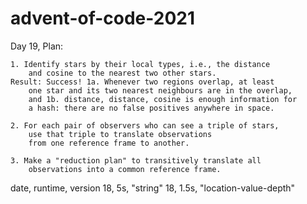 # advent-of-code-2021

Day 19, Plan: 

    1. Identify stars by their local types, i.e., the distance
        and cosine to the nearest two other stars.
    Result: Success! 1a. Whenever two regions overlap, at least 
        one star and its two nearest neighbours are in the overlap, 
        and 1b. distance, distance, cosine is enough information for
        a hash: there are no false positives anywhere in space.
    
    2. For each pair of observers who can see a triple of stars,
        use that triple to translate observations 
        from one reference frame to another. 
        
    3. Make a "reduction plan" to transitively translate all 
        observations into a common reference frame. 

date, runtime, version
18,     5s,    "string"
18,     1.5s,  "location-value-depth"
